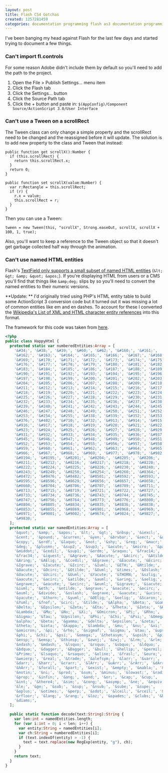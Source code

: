 ```yaml
---
layout: post
title: Flash CS4 Gotchas
created: 1257281459
categories: documentation programming flash as3 documentation programming flash as3
---
```

I've been banging my head against Flash for the last few days and started trying to document a few things.

### Can't import fl.controls

For some reason Adobe didn't include them by default so you'll need to add the
path to the project.

1. Open the File > Publish Settings... menu item
1. Click the Flash tab
1. Click the Settings... button
1. Click the Source Path tab
1. Click the + button and paste in: `$(AppConfig)/Component Source/ActionScript 3.0/User Interface`


### Can't use a Tween on a scrollRect

The Tween class can only change a simple property and the scrollRect need to be
changed and the reassigned before it will update. The solution is to add new
property to the class and Tween that instead:

``` as3
public function get scrollX():Number {
  if (this.scrollRect) {
    return this.scrollRect.x;
  }
  return 0;
}

public function set scrollX(value:Number) {
  var r:Rectangle = this.scrollRect;
  if (r) {
    r.x = value;
    this.scrollRect = r;
  }
}
```

Then you can use a Tween:

``` as3
tween = new Tween(this, "scrollX", Strong.easeOut, scrollX, scrollX + 100, 1, true);
```

Also, you'll want to keep a reference to the Tween object so that it doesn't
get garbage collected half way through the animation.


### Can't use named HTML entities

Flash's [TextField only supports a small subset of named HTML entities](http://help.adobe.com/en_US/AS3LCR/Flash_10.0/flash/text/TextField.html#htmlText) (`&lt; &gt; &amp; &quot; &apos;`). If you're displaying HTML from users or a CMS you'll find that things like `&amp;deg;` slips by so you'll need to convert the named entities to their numeric versions.

**Update: ** I'd originally tried using PHP's HTML entity table to build some
ActionScript 3 conversion code but it turned out it was missing a lot of common
entities like em and en dashes. To account for these I converted the
[Wikipedia's List of XML and HTML character entity references](http://en.wikipedia.org/wiki/List_of_XML_and_HTML_character_entity_references)
into this format.

The framework for this code was taken from [here](http://as-gard.googlecode.com/svn/trunk/AS3/trunk/src/asgard/net/HTMLEntities.as).

``` php
<?php
public class HappyHtml {
  protected static var numberedEntities:Array = [
    '&#34;', '&#38;', '&#39;', '&#60;', '&#62;', '&#160;', '&#161;',
    '&#162;', '&#163;', '&#164;', '&#165;', '&#166;', '&#167;', '&#168;',
    '&#169;', '&#170;', '&#171;', '&#172;', '&#173;', '&#174;', '&#175;',
    '&#176;', '&#177;', '&#178;', '&#179;', '&#180;', '&#181;', '&#182;',
    '&#183;', '&#184;', '&#185;', '&#186;', '&#187;', '&#188;', '&#189;',
    '&#190;', '&#191;', '&#192;', '&#193;', '&#194;', '&#195;', '&#196;',
    '&#197;', '&#198;', '&#199;', '&#200;', '&#201;', '&#202;', '&#203;',
    '&#204;', '&#205;', '&#206;', '&#207;', '&#208;', '&#209;', '&#210;',
    '&#211;', '&#212;', '&#213;', '&#214;', '&#215;', '&#216;', '&#217;',
    '&#218;', '&#219;', '&#220;', '&#221;', '&#222;', '&#223;', '&#224;',
    '&#225;', '&#226;', '&#227;', '&#228;', '&#229;', '&#230;', '&#231;',
    '&#232;', '&#233;', '&#234;', '&#235;', '&#236;', '&#237;', '&#238;',
    '&#239;', '&#240;', '&#241;', '&#242;', '&#243;', '&#244;', '&#245;',
    '&#246;', '&#247;', '&#248;', '&#249;', '&#250;', '&#251;', '&#252;',
    '&#253;', '&#254;', '&#255;', '&#338;', '&#339;', '&#352;', '&#353;',
    '&#376;', '&#402;', '&#710;', '&#732;', '&#913;', '&#914;', '&#915;',
    '&#916;', '&#917;', '&#918;', '&#919;', '&#920;', '&#921;', '&#922;',
    '&#923;', '&#924;', '&#925;', '&#926;', '&#927;', '&#928;', '&#929;',
    '&#931;', '&#932;', '&#933;', '&#934;', '&#935;', '&#936;', '&#937;',
    '&#945;', '&#946;', '&#947;', '&#948;', '&#949;', '&#950;', '&#951;',
    '&#952;', '&#953;', '&#954;', '&#955;', '&#956;', '&#957;', '&#958;',
    '&#959;', '&#960;', '&#961;', '&#962;', '&#963;', '&#964;', '&#965;',
    '&#966;', '&#967;', '&#968;', '&#969;', '&#977;', '&#978;', '&#982;',
    '&#8194;', '&#8195;', '&#8201;', '&#8204;', '&#8205;', '&#8206;', '&#8207;',
    '&#8211;', '&#8212;', '&#8216;', '&#8217;', '&#8218;', '&#8220;', '&#8221;',
    '&#8222;', '&#8224;', '&#8225;', '&#8226;', '&#8230;', '&#8240;', '&#8242;',
    '&#8243;', '&#8249;', '&#8250;', '&#8254;', '&#8260;', '&#8364;', '&#8465;',
    '&#8472;', '&#8476;', '&#8482;', '&#8501;', '&#8592;', '&#8593;', '&#8594;',
    '&#8595;', '&#8596;', '&#8629;', '&#8656;', '&#8657;', '&#8658;', '&#8659;',
    '&#8660;', '&#8704;', '&#8706;', '&#8707;', '&#8709;', '&#8711;', '&#8712;',
    '&#8713;', '&#8715;', '&#8719;', '&#8721;', '&#8722;', '&#8727;', '&#8730;',
    '&#8733;', '&#8734;', '&#8736;', '&#8743;', '&#8744;', '&#8745;', '&#8746;',
    '&#8747;', '&#8756;', '&#8764;', '&#8773;', '&#8776;', '&#8800;', '&#8801;',
    '&#8804;', '&#8805;', '&#8834;', '&#8835;', '&#8836;', '&#8838;', '&#8839;',
    '&#8853;', '&#8855;', '&#8869;', '&#8901;', '&#8968;', '&#8969;', '&#8970;',
    '&#8971;', '&#9001;', '&#9002;', '&#9674;', '&#9824;', '&#9827;', '&#9829;',
    '&#9830;',
  ];
  protected static var namedEntities:Array = [
    '&quot;', '&amp;', '&apos;', '&lt;', '&gt;', '&nbsp;', '&iexcl;',
    '&cent;', '&pound;', '&curren;', '&yen;', '&brvbar;', '&sect;', '&uml;',
    '&copy;', '&ordf;', '&laquo;', '&not;', '&shy;', '&reg;', '&macr;',
    '&deg;', '&plusmn;', '&sup2;', '&sup3;', '&acute;', '&micro;', '&para;',
    '&middot;', '&cedil;', '&sup1;', '&ordm;', '&raquo;', '&frac14;', '&frac12;',
    '&frac34;', '&iquest;', '&Agrave;', '&Aacute;', '&Acirc;', '&Atilde;', '&Auml;',
    '&Aring;', '&AElig;', '&Ccedil;', '&Egrave;', '&Eacute;', '&Ecirc;', '&Euml;',
    '&Igrave;', '&Iacute;', '&Icirc;', '&Iuml;', '&ETH;', '&Ntilde;', '&Ograve;',
    '&Oacute;', '&Ocirc;', '&Otilde;', '&Ouml;', '&times;', '&Oslash;', '&Ugrave;',
    '&Uacute;', '&Ucirc;', '&Uuml;', '&Yacute;', '&THORN;', '&szlig;', '&agrave;',
    '&aacute;', '&acirc;', '&atilde;', '&auml;', '&aring;', '&aelig;', '&ccedil;',
    '&egrave;', '&eacute;', '&ecirc;', '&euml;', '&igrave;', '&iacute;', '&icirc;',
    '&iuml;', '&eth;', '&ntilde;', '&ograve;', '&oacute;', '&ocirc;', '&otilde;',
    '&ouml;', '&divide;', '&oslash;', '&ugrave;', '&uacute;', '&ucirc;', '&uuml;',
    '&yacute;', '&thorn;', '&yuml;', '&OElig;', '&oelig;', '&Scaron;', '&scaron;',
    '&Yuml;', '&fnof;', '&circ;', '&tilde;', '&Alpha;', '&Beta;', '&Gamma;',
    '&Delta;', '&Epsilon;', '&Zeta;', '&Eta;', '&Theta;', '&Iota;', '&Kappa;',
    '&Lambda;', '&Mu;', '&Nu;', '&Xi;', '&Omicron;', '&Pi;', '&Rho;',
    '&Sigma;', '&Tau;', '&Upsilon;', '&Phi;', '&Chi;', '&Psi;', '&Omega;',
    '&alpha;', '&beta;', '&gamma;', '&delta;', '&epsilon;', '&zeta;', '&eta;',
    '&theta;', '&iota;', '&kappa;', '&lambda;', '&mu;', '&nu;', '&xi;',
    '&omicron;', '&pi;', '&rho;', '&sigmaf;', '&sigma;', '&tau;', '&upsilon;',
    '&phi;', '&chi;', '&psi;', '&omega;', '&thetasym;', '&upsih;', '&piv;',
    '&ensp;', '&emsp;', '&thinsp;', '&zwnj;', '&zwj;', '&lrm;', '&rlm;',
    '&ndash;', '&mdash;', '&lsquo;', '&rsquo;', '&sbquo;', '&ldquo;', '&rdquo;',
    '&bdquo;', '&dagger;', '&Dagger;', '&bull;', '&hellip;', '&permil;', '&prime;',
    '&Prime;', '&lsaquo;', '&rsaquo;', '&oline;', '&frasl;', '&euro;', '&image;',
    '&weierp;', '&real;', '&trade;', '&alefsym;', '&larr;', '&uarr;', '&rarr;',
    '&darr;', '&harr;', '&crarr;', '&lArr;', '&uArr;', '&rArr;', '&dArr;',
    '&hArr;', '&forall;', '&part;', '&exist;', '&empty;', '&nabla;', '&isin;',
    '&notin;', '&ni;', '&prod;', '&sum;', '&minus;', '&lowast;', '&radic;',
    '&prop;', '&infin;', '&ang;', '&and;', '&or;', '&cap;', '&cup;',
    '&int;', '&there4;', '&sim;', '&cong;', '&asymp;', '&ne;', '&equiv;',
    '&le;', '&ge;', '&sub;', '&sup;', '&nsub;', '&sube;', '&supe;',
    '&oplus;', '&otimes;', '&perp;', '&sdot;', '&lceil;', '&rceil;', '&lfloor;',
    '&rfloor;', '&lang;', '&rang;', '&loz;', '&spades;', '&clubs;', '&hearts;',
    '&diams;',
  ];

  public static function decode(text:String):String {
    var len:int = namedEntities.length;
    for (var i:int = 0; i < len; i++) {
      var entity:String = namedEntities[i];
      var ch:String = numberedEntities[i];
      if (text.indexOf(entity) > -1) {
        text = text.replace(new RegExp(entity, "g"), ch);
      }
    }
    return text;
  }
}
```

